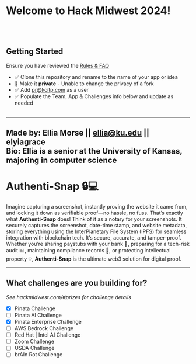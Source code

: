 # Welcome to Hack Midwest 2024!
<br /><br />
## Getting Started
Ensure you have reviewed the [Rules & FAQ](https://hackmidwest.com/#faq)
- ✅  Clone this repository and rename to the name of your app or idea
- 🚫   Make it **private** - Unable to change the privacy of a fork
- ✅  Add pr@kcitp.com as a user
- ✅ Populate the Team, App & Challenges info below and update as needed
<br /><br />
---
**Made by**: Ellia Morse || ellia@ku.edu || elyiagrace  
**Bio**: Ellia is a senior at the University of Kansas, majoring in computer science
---

# Authenti-Snap 🔒💻  
Imagine capturing a screenshot, instantly proving the website it came from, and locking it down as verifiable proof—no hassle, no fuss. That’s exactly what **Authenti-Snap** does! Think of it as a notary for your screenshots. It securely captures the screenshot, date-time stamp, and website metadata, storing everything using the InterPlanetary File System (IPFS) for seamless integration with blockchain tech. It’s secure, accurate, and tamper-proof. Whether you’re sharing paystubs with your bank 🏦, preparing for a tech-risk audit 📊, maintaining compliance records 📑, or protecting intellectual property 💡, **Authenti-Snap** is the ultimate web3 solution for digital proof.

---
## What challenges are you building for?
*See hackmidwest.com/#prizes for challenge details*
- [X]  Pinata Challenge
- [ ]  Pinata AI Challenge
- [X]  Pinata Enterprise Challenge
- [ ]  AWS Bedrock Challenge
- [ ]  Red Hat | Intel AI Challenge
- [ ]  Zoom Challenge
- [ ]  USDA Challenge
- [ ]  brAIn Rot Challenge
<br /><br />
